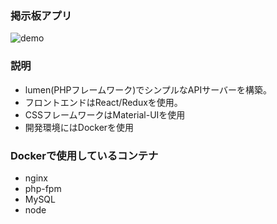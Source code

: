 ### 掲示板アプリ
![demo](https://user-images.githubusercontent.com/19617305/43872484-d8e16246-9bbc-11e8-8ff1-bea140935d59.gif)
### 説明
- lumen(PHPフレームワーク)でシンプルなAPIサーバーを構築。
- フロントエンドはReact/Reduxを使用。
- CSSフレームワークはMaterial-UIを使用
- 開発環境にはDockerを使用
### Dockerで使用しているコンテナ
- nginx
- php-fpm
- MySQL
- node
